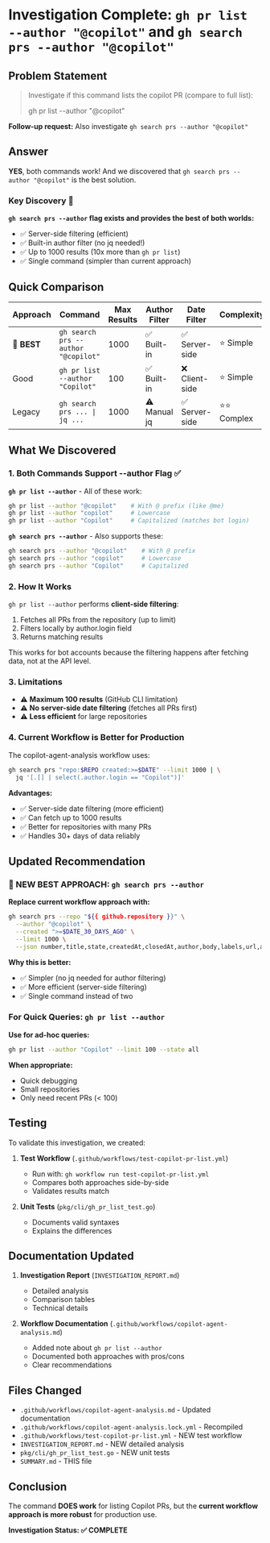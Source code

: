 # Investigation Complete: `gh pr list --author "@copilot"` and `gh search prs --author "@copilot"`

## Problem Statement

> Investigate if this command lists the copilot PR (compare to full list):
> 
> gh pr list --author "@copilot"

**Follow-up request:** Also investigate `gh search prs --author "@copilot"`

## Answer

**YES**, both commands work! And we discovered that `gh search prs --author "@copilot"` is the best solution.

### Key Discovery 🎉

**`gh search prs --author` flag exists and provides the best of both worlds:**
- ✅ Server-side filtering (efficient)
- ✅ Built-in author filter (no jq needed!)
- ✅ Up to 1000 results (10x more than `gh pr list`)
- ✅ Single command (simpler than current approach)

## Quick Comparison

| Approach | Command | Max Results | Author Filter | Date Filter | Complexity | Best For |
|----------|---------|-------------|---------------|-------------|------------|----------|
| **🎉 BEST** | `gh search prs --author "@copilot"` | 1000 | ✅ Built-in | ✅ Server-side | ⭐ Simple | **Production** |
| Good | `gh pr list --author "Copilot"` | 100 | ✅ Built-in | ❌ Client-side | ⭐ Simple | Quick queries |
| Legacy | `gh search prs ... \| jq ...` | 1000 | ⚠️ Manual jq | ✅ Server-side | ⭐⭐ Complex | Not needed |

## What We Discovered

### 1. Both Commands Support --author Flag ✅

**`gh pr list --author`** - All of these work:
```bash
gh pr list --author "@copilot"    # With @ prefix (like @me)
gh pr list --author "copilot"     # Lowercase
gh pr list --author "Copilot"     # Capitalized (matches bot login)
```

**`gh search prs --author`** - Also supports these:
```bash
gh search prs --author "@copilot"    # With @ prefix
gh search prs --author "copilot"     # Lowercase
gh search prs --author "Copilot"     # Capitalized
```

### 2. How It Works

`gh pr list --author` performs **client-side filtering**:
1. Fetches all PRs from the repository (up to limit)
2. Filters locally by author.login field
3. Returns matching results

This works for bot accounts because the filtering happens after fetching data, not at the API level.

### 3. Limitations

- ⚠️ **Maximum 100 results** (GitHub CLI limitation)
- ⚠️ **No server-side date filtering** (fetches all PRs first)
- ⚠️ **Less efficient** for large repositories

### 4. Current Workflow is Better for Production

The copilot-agent-analysis workflow uses:
```bash
gh search prs "repo:$REPO created:>=$DATE" --limit 1000 | \
  jq '[.[] | select(.author.login == "Copilot")]'
```

**Advantages:**
- ✅ Server-side date filtering (more efficient)
- ✅ Can fetch up to 1000 results
- ✅ Better for repositories with many PRs
- ✅ Handles 30+ days of data reliably

## Updated Recommendation

### 🎉 NEW BEST APPROACH: `gh search prs --author`

**Replace current workflow approach with:**
```bash
gh search prs --repo "${{ github.repository }}" \
  --author "@copilot" \
  --created ">=$DATE_30_DAYS_AGO" \
  --limit 1000 \
  --json number,title,state,createdAt,closedAt,author,body,labels,url,assignees
```

**Why this is better:**
- ✅ Simpler (no jq needed for author filtering)
- ✅ More efficient (server-side filtering)
- ✅ Single command instead of two

### For Quick Queries: `gh pr list --author`

**Use for ad-hoc queries:**
```bash
gh pr list --author "Copilot" --limit 100 --state all
```

**When appropriate:**
- Quick debugging
- Small repositories
- Only need recent PRs (< 100)

## Testing

To validate this investigation, we created:

1. **Test Workflow** (`.github/workflows/test-copilot-pr-list.yml`)
   - Run with: `gh workflow run test-copilot-pr-list.yml`
   - Compares both approaches side-by-side
   - Validates results match

2. **Unit Tests** (`pkg/cli/gh_pr_list_test.go`)
   - Documents valid syntaxes
   - Explains the differences

## Documentation Updated

1. **Investigation Report** (`INVESTIGATION_REPORT.md`)
   - Detailed analysis
   - Comparison tables
   - Technical details

2. **Workflow Documentation** (`.github/workflows/copilot-agent-analysis.md`)
   - Added note about `gh pr list --author`
   - Documented both approaches with pros/cons
   - Clear recommendations

## Files Changed

- `.github/workflows/copilot-agent-analysis.md` - Updated documentation
- `.github/workflows/copilot-agent-analysis.lock.yml` - Recompiled
- `.github/workflows/test-copilot-pr-list.yml` - NEW test workflow
- `INVESTIGATION_REPORT.md` - NEW detailed analysis
- `pkg/cli/gh_pr_list_test.go` - NEW unit tests
- `SUMMARY.md` - THIS file

## Conclusion

The command **DOES work** for listing Copilot PRs, but the **current workflow approach is more robust** for production use.

**Investigation Status: ✅ COMPLETE**
